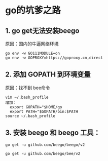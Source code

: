 # go的坑爹之路
## 1. go get无法安装beego
原因：国内的牛逼网络环境
```
go env -w GO111MODULE=on
go env -w GOPROXY=https://goproxy.cn,direct
```

## 2. 添加 GOPATH 到环境变量
原因：找不到 bee命令
```
vim ~/.bash_profile
增加：
  export GOPATH="$HOME/go
  export PATH="$GOPATH/bin:$PATH
source ~/.bash_profile
```
## 3. 安装 beego 和 beego 工具：
```
go get -u github.com/beego/beego/v2

go get -u github.com/beego/bee/v2
```
